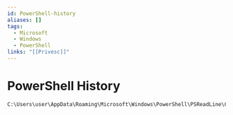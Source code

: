 ```yaml
---
id: PowerShell-history
aliases: []
tags:
  - Microsoft
  - Windows
  - PowerShell
links: "[[Privesc]]"
---
```


# PowerShell History

```sh
C:\Users\user\AppData\Roaming\Microsoft\Windows\PowerShell\PSReadLine\ConsoleHost_history.txt
```
